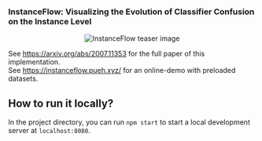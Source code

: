 ### InstanceFlow: Visualizing the Evolution of Classifier Confusion on the Instance Level

<center><img alt="InstanceFlow teaser image" src="https://github.com/puehringer/InstanceFlow/blob/master/_images/teaser.png"></center>

See https://arxiv.org/abs/2007.11353 for the full paper of this implementation.<br />
See https://instanceflow.pueh.xyz/ for an online-demo with preloaded datasets.

## How to run it locally?

In the project directory, you can run `npm start` to start a local development server at `localhost:8080`. 


